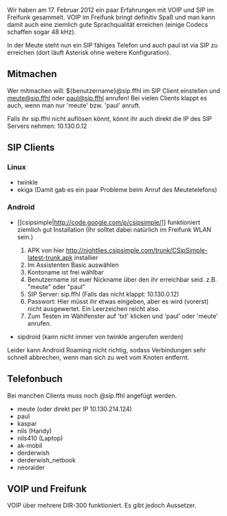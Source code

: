 Wir haben am 17. Februar 2012 ein paar Erfahrungen mit VOIP und SIP im Freifunk gesammelt. VOIP im Freifunk bringt definitiv Spaß und man kann damit auch eine ziemlich gute Sprachqualität erreichen (einige Codecs schaffen sogar 48 kHz).

In der Meute steht nun ein SIP fähiges Telefon und auch paul ist via SIP zu erreichen (dort läuft Asterisk ohne weitere Konfiguration). 

## Mitmachen 

Wer mitmachen will: ${benutzername}@sip.ffhl im SIP Client einstellen und meute@sip.ffhl oder paul@sip.ffhl anrufen! Bei vielen Clients klappt es auch, wenn man nur 'meute' bzw. 'paul' anruft.

Falls ihr sip.ffhl nicht auflösen könnt, könnt ihr auch direkt die IP des SIP Servers nehmen: 10.130.0.12

## SIP Clients 

### Linux

 * twinkle
 * ekiga (Damit gab es ein paar Probleme beim Anruf des Meutetelefons)

### Android

 * [[csipsimple|http://code.google.com/p/csipsimple/]] funktioniert ziemlich gut
   Installation (Ihr solltet dabei natürlich im Freifunk WLAN sein.)
    1. APK von hier http://nightlies.csipsimple.com/trunk/CSipSimple-latest-trunk.apk installier
    2. Im Assistenten Basic auswählen
    3. Kontoname ist frei wählbar
    4. Benutzername ist euer Nickname über den ihr erreichbar seid. z.B. "meute" oder "paul"
    5. SIP Server: sip.ffhl (Falls das nicht klappt: 10.130.0.12)
    6. Passwort: Hier müsst ihr etwas eingeben, aber es wird (vorerst) nicht ausgewertet. Ein Leerzeichen reicht also.
    7. Zum Testen im Wählfenster auf 'txt' klicken und 'paul' oder 'meute' anrufen.
        
 * sipdroid (kann nicht immer von twinkle angerufen werden)

Leider kann Android Roaming nicht richtig, sodass Verbindungen sehr schnell abbrechen, wenn man sich zu weit vom Knoten entfernt.

## Telefonbuch

Bei manchen Clients muss noch @sip.ffhl angefügt werden.

 * meute (oder direkt per IP 10.130.214.124)
 * paul
 * kaspar
 * nils (Handy)
 * nils410 (Laptop)
 * ak-mobil
 * derderwish
 * derderwish_netbook
 * neoraider

## VOIP und Freifunk

VOIP über mehrere DIR-300 funktioniert. Es gibt jedoch Aussetzer. 
